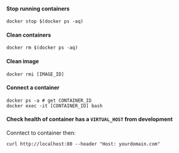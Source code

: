 #### Stop running containers
`docker stop $(docker ps -aq)`

#### Clean containers
`docker rm $(docker ps -aq)`

#### Clean image
`docker rmi [IMAGE_ID]`

#### Connect a container
```
docker ps -a # get CONTAINER_ID
docker exec -it [CONTAINER_ID] bash
```

#### Check health of container has a `VIRTUAL_HOST` from development
Conntect to container then:

`curl http://localhost:80 --header "Host: yourdomain.com"`
